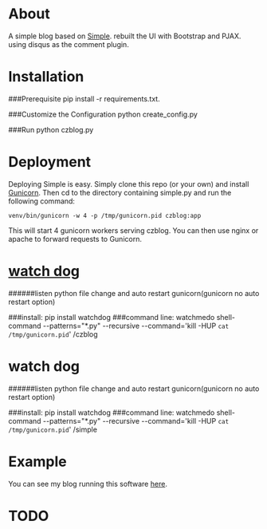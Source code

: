 About
================
A simple blog based on [Simple](http://github.com/orf/simple).
rebuilt the UI with Bootstrap and PJAX.
using disqus as the comment plugin.


Installation
============

###Prerequisite
    pip install -r requirements.txt.

###Customize the Configuration
    python create_config.py

###Run
    python czblog.py

Deployment
============
Deploying Simple is easy. Simply clone this repo (or your own) and install [Gunicorn](http://gunicorn.org/).
Then cd to the directory containing simple.py and run the following command:

    venv/bin/gunicorn -w 4 -p /tmp/gunicorn.pid czblog:app

This will start 4 gunicorn workers serving czblog. You can then use nginx or apache to forward requests to Gunicorn.

[watch dog](https://github.com/gorakhargosh/watchdog)
=============
######listen python file change and auto restart gunicorn(gunicorn no auto restart option)

###install:
    pip install watchdog
###command line:
    watchmedo shell-command --patterns="*.py" --recursive --command='kill -HUP `cat /tmp/gunicorn.pid`' /czblog


watch dog 
=============
######listen python file change and auto restart gunicorn(gunicorn no auto restart option)

###install:
    pip install watchdog
###command line:
    watchmedo shell-command --patterns="*.py" --recursive --command='kill -HUP `cat /tmp/gunicorn.pid`' /simple


Example
============
You can see my blog running this software [here](http://chuan7i.com).

TODO
============

